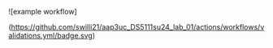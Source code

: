 ![example workflow]

(https://github.com/swilli21/aap3uc_DS5111su24_lab_01/actions/workflows/validations.yml/badge.svg)

